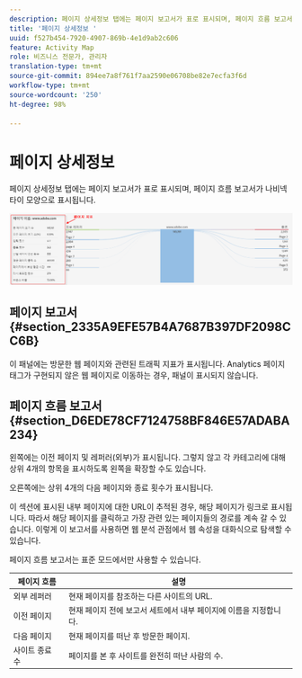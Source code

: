 ```yaml
---
description: 페이지 상세정보 탭에는 페이지 보고서가 표로 표시되며, 페이지 흐름 보고서가 나비넥타이 모양으로 표시됩니다.
title: '페이지 상세정보 '
uuid: f527b454-7920-4907-869b-4e1d9ab2c606
feature: Activity Map
role: 비즈니스 전문가, 관리자
translation-type: tm+mt
source-git-commit: 894ee7a8f761f7aa2590e06708be82e7ecfa3f6d
workflow-type: tm+mt
source-wordcount: '250'
ht-degree: 98%

---
```



# 페이지 상세정보 

페이지 상세정보 탭에는 페이지 보고서가 표로 표시되며, 페이지 흐름 보고서가 나비넥타이 모양으로 표시됩니다.

![](assets/page_flow.png)

## 페이지 보고서 {#section_2335A9EFE57B4A7687B397DF2098CC6B}

이 패널에는 방문한 웹 페이지와 관련된 트래픽 지표가 표시됩니다. Analytics 페이지 태그가 구현되지 않은 웹 페이지로 이동하는 경우, 패널이 표시되지 않습니다.

## 페이지 흐름 보고서 {#section_D6EDE78CF7124758BF846E57ADABA234}

왼쪽에는 이전 페이지 및 레퍼러(외부)가 표시됩니다. 그렇지 않고 각 카테고리에 대해 상위 4개의 항목을 표시하도록 왼쪽을 확장할 수도 있습니다.

오른쪽에는 상위 4개의 다음 페이지와 종료 횟수가 표시됩니다.

이 섹션에 표시된 내부 페이지에 대한 URL이 추적된 경우, 해당 페이지가 링크로 표시됩니다. 따라서 해당 페이지를 클릭하고 가장 관련 있는 페이지들의 경로를 계속 갈 수 있습니다. 이렇게 이 보고서를 사용하면 웹 분석 관점에서 웹 속성을 대화식으로 탐색할 수 있습니다.

페이지 흐름 보고서는 표준 모드에서만 사용할 수 있습니다.

| **페이지 흐름** | **설명** |
|---|---|
| 외부 레퍼러 | 현재 페이지를 참조하는 다른 사이트의 URL. |
| 이전 페이지 | 현재 페이지 전에 보고서 세트에서 내부 페이지에 이름을 지정합니다. |
| 다음 페이지 | 현재 페이지를 떠난 후 방문한 페이지. |
| 사이트 종료 수 | 페이지를 본 후 사이트를 완전히 떠난 사람의 수. |

